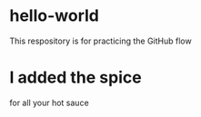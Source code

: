 # hello-world
This respository is for practicing the GitHub flow
# I added the spice 
for all your hot sauce 